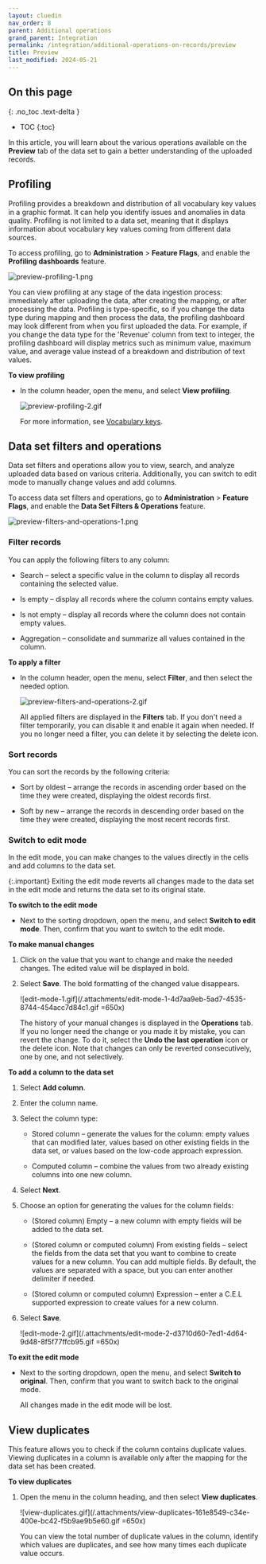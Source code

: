 ```yaml
---
layout: cluedin
nav_order: 8
parent: Additional operations
grand_parent: Integration
permalink: /integration/additional-operations-on-records/preview
title: Preview
last_modified: 2024-05-21
---
```

## On this page
{: .no_toc .text-delta }
- TOC
{:toc}

In this article, you will learn about the various operations available on the **Preview** tab of the data set to gain a better understanding of the uploaded records.

## Profiling

Profiling provides a breakdown and distribution of all vocabulary key values in a graphic format. It can help you identify issues and anomalies in data quality. Profiling is not limited to a data set, meaning that it displays information about vocabulary key values coming from different data sources.

To access profiling, go to **Administration** > **Feature Flags**, and enable the **Profiling dashboards** feature.

![preview-profiling-1.png](../../assets/images/integration/additional-operations/preview-profiling-1.png)

You can view profiling at any stage of the data ingestion process: immediately after uploading the data, after creating the mapping, or after processing the data. Profiling is type-specific, so if you change the data type during mapping and then process the data, the profiling dashboard may look different from when you first uploaded the data. For example, if you change the data type for the 'Revenue' column from text to integer, the profiling dashboard will display metrics such as minimum value, maximum value, and average value instead of a breakdown and distribution of text values.

**To view profiling**

- In the column header, open the menu, and select **View profiling**.

    ![preview-profiling-2.gif](../../assets/images/integration/additional-operations/preview-profiling-2.gif)

    For more information, see [Vocabulary keys](/management/data-catalog/vocabulary-keys).

## Data set filters and operations

Data set filters and operations allow you to view, search, and analyze uploaded data based on various criteria. Additionally, you can switch to edit mode to manually change values and add columns.

To access data set filters and operations, go to **Administration** > **Feature Flags**, and enable the **Data Set Filters & Operations** feature.

![preview-filters-and-operations-1.png](../../assets/images/integration/additional-operations/preview-filters-and-operations-1.png)

### Filter records

You can apply the following filters to any column:

- Search – select a specific value in the column to display all records containing the selected value.

- Is empty – display all records where the column contains empty values.

- Is not empty – display all records where the column does not contain empty values.

- Aggregation – consolidate and summarize all values contained in the column.

**To apply a filter**

- In the column header, open the menu, select **Filter**, and then select the needed option.

    ![preview-filters-and-operations-2.gif](../../assets/images/integration/additional-operations/preview-filters-and-operations-2.gif)

    All applied filters are displayed in the **Filters** tab. If you don't need a filter temporarily, you can disable it and enable it again when needed. If you no longer need a filter, you can delete it by selecting the delete icon.

### Sort records

You can sort the records by the following criteria:

- Sort by oldest – arrange the records in ascending order based on the time they were created, displaying the oldest records first.

- Soft by new – arrange the records in descending order based on the time they were created, displaying the most recent records first.

### Switch to edit mode

In the  edit mode, you can make changes to the values directly in the cells and add columns to the data set.

{:.important}
Exiting the edit mode reverts all changes made to the data set in the edit mode and returns the data set to its original state.

**To switch to the edit mode**

- Next to the sorting dropdown, open the menu, and select **Switch to edit mode**. Then, confirm that you want to switch to the edit mode.

**To make manual changes**

1. Click on the value that you want to change and make the needed changes. The edited value will be displayed in bold.

1. Select **Save**. The bold formatting of the changed value disappears.

    ![edit-mode-1.gif](/.attachments/edit-mode-1-4d7aa9eb-5ad7-4535-8744-454acc7d84c1.gif =650x)

    The history of your manual changes is displayed in the **Operations** tab. If you no longer need the change or you made it by mistake, you can revert the change. To do it, select the **Undo the last operation** icon or the delete icon. Note that changes can only be reverted consecutively, one by one, and not selectively.

**To add a column to the data set**

1. Select **Add column**.

1. Enter the column name.

1. Select the column type:

    - Stored column – generate the values for the column: empty values that can modified later, values based on other existing fields in the data set, or values based on the low-code approach expression.

    - Computed column – combine the values from two already existing columns into one new column.

1. Select **Next**.

1. Choose an option for generating the values for the column fields:

    - (Stored column) Empty – a new column with empty fields will be added to the data set.

    - (Stored column or computed column) From existing fields – select the fields from the data set that you want to combine to create values for a new column. You can add multiple fields. By default, the values are separated with a space, but you can enter another delimiter if needed.

    - (Stored column or computed column) Expression – enter a C.E.L supported expression to create values for a new column.

1. Select **Save**.

    ![edit-mode-2.gif](/.attachments/edit-mode-2-d3710d60-7ed1-4d64-9d48-8f5f77ffcb95.gif =650x)

**To exit the edit mode**

- Next to the sorting dropdown, open the menu, and select **Switch to original**. Then, confirm that you want to switch back to the original mode.

    All changes made in the edit mode will be lost.

## View duplicates

This feature allows you to check if the column contains duplicate values. Viewing duplicates in a column is available only after the mapping for the data set has been created. 

**To view duplicates**

1. Open the menu in the column heading, and then select **View duplicates**.

    ![view-duplicates.gif](/.attachments/view-duplicates-161e8549-c34e-400e-bc42-f5b9ae9b5e60.gif =650x)

    You can view the total number of duplicate values in the column, identify which values are duplicates, and see how many times each duplicate value occurs.